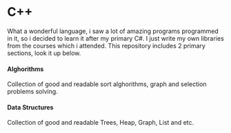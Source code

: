 # C++
What a wonderful language, i saw a lot of amazing programs programmed in it, so i decided to learn it after my primary C#. 
I just write my own libraries from the courses which i attended. This repository includes 2 primary sections, look it up below.
#### Alghorithms
Collection of good and readable sort alghorithms, graph and selection problems solving.
#### Data Structures
Collection of good and readable Trees, Heap, Graph, List and etc.
